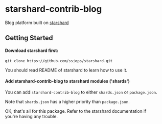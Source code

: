 # starshard-contrib-blog

Blog platform built on [starshard](https://github.com/ssiops/starshard)

## Getting Started

#### Download starshard first:

    git clone https://github.com/ssiops/starshard.git

You should read README of starshard to learn how to use it.

#### Add starshard-contrib-blog to starshard modules ('shards')

You can add `starshard-contrib-blog` to either `shards.json` or `package.json`.

Note that `shards.json` has a higher priority than `package.json`.

OK, that's all for this package. Refer to the starshard documentation if you're having any trouble.